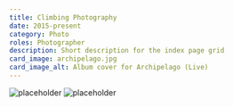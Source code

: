 ```yaml
---
title: Climbing Photography
date: 2015-present
category: Photo
roles: Photographer
description: Short description for the index page grid
card_image: archipelago.jpg
card_image_alt: Album cover for Archipelago (Live)
---
```





<div class="gallery">
<img src="https://via.placeholder.com/150" alt="placeholder">
<img src="https://via.placeholder.com/150" alt="placeholder">
</div>





